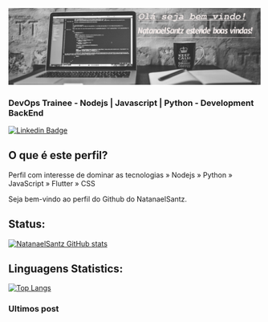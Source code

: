 ![Bem vindo ao NatanaelSantz!](https://github.com/NatanaelSantz/NatanaelSantz/blob/main/hendler.jpg)
### DevOps Trainee - Nodejs | Javascript | Python - Development BackEnd

[![Linkedin Badge](https://img.shields.io/badge/-LinkedIn-blue?style=flat-square&logo=Linkedin&logoColor=white&link=https://https://www.linkedin.com/in/natanael-santana-santos/)](https://www.linkedin.com/in/natanael-santana-santos/)
## O que é este perfil?
Perfil com interesse de dominar as tecnologias  » Nodejs » Python » JavaScript » Flutter » CSS


Seja bem-vindo ao perfil  do Github do NatanaelSantz.

## Status:

[![NatanaelSantz GitHub stats](https://github-readme-stats.vercel.app/api?username=NatanaelSantz&show_icons=true&theme=algolia)](https://github.com/NatanaelSantz/github-readme-stats)

## Linguagens Statistics:

[![Top Langs](https://github-readme-stats.vercel.app/api/top-langs/?username=NatanaelSantz&show_icons=true&theme=algolia&langs_count=10&layout=compact)](https://github.com/NatanaelSantz/github-readme-stats)

### Ultimos post 
<!-- BLOG-POST-LIST:START -->
<!-- BLOG-POST-LIST:END -->